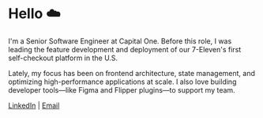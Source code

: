 # Hello ☁️

I'm a Senior Software Engineer at Capital One. Before this role, I was leading the feature
development and deployment of our 7-Eleven's first self-checkout platform in the U.S.

Lately, my focus has been on frontend architecture, state management, and
optimizing high-performance applications at scale. I also love building
developer tools—like Figma and Flipper plugins—to support my team.

[LinkedIn](https://www.linkedin.com/in/jackdunleavy/) |
[Email](mailto:dunleavyjack@gmail.com)

